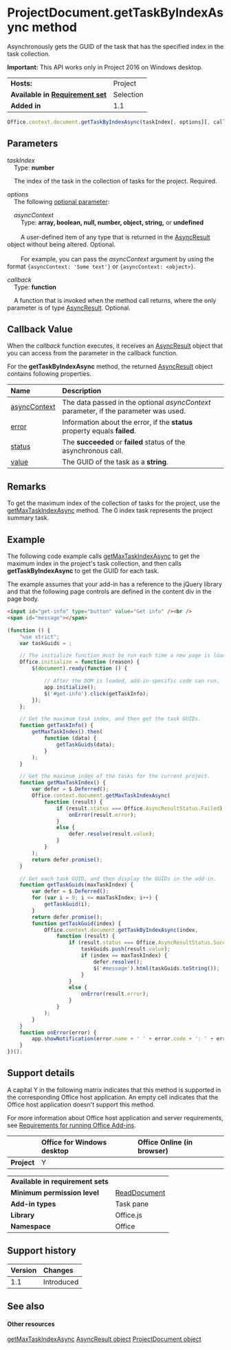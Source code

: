 

# ProjectDocument.getTaskByIndexAsync method
Asynchronously gets the GUID of the task that has the specified index in the task collection.

**Important:** This API works only in Project 2016 on Windows desktop.

|||
|:-----|:-----|
|**Hosts:**|Project|
|**Available in [Requirement set](../../docs/overview/specify-office-hosts-and-api-requirements.md)**|Selection|
|**Added in**|1.1|

```js
Office.context.document.getTaskByIndexAsync(taskIndex[, options][, callback]);
```


## Parameters

_taskIndex_<br/>
&nbsp;&nbsp;&nbsp;&nbsp;Type:  **number**

&nbsp;&nbsp;&nbsp;&nbsp;The index of the task in the collection of tasks for the project. Required.

    
_options_<br/>
&nbsp;&nbsp;&nbsp;&nbsp;The following [optional parameter](../../docs/develop/asynchronous-programming-in-office-add-ins.md#passing-optional-parameters-to-asynchronous-methods):


&nbsp;&nbsp;&nbsp;&nbsp;_asyncContext_<br/>
&nbsp;&nbsp;&nbsp;&nbsp;&nbsp;&nbsp;&nbsp;&nbsp;Type: **array, boolean, null, number, object, string,** or **undefined**<br/></br>&nbsp;&nbsp;&nbsp;&nbsp;&nbsp;&nbsp;&nbsp;&nbsp;A user-defined item of any type that is returned in the [AsyncResult](../../reference/shared/asyncresult.md) object without being altered. Optional.</br></br>&nbsp;&nbsp;&nbsp;&nbsp;&nbsp;&nbsp;&nbsp;&nbsp;For example, you can pass the _asyncContext_ argument by using the format `{asyncContext: 'Some text'}` or `{asyncContext: <object>}`.

_callback_<br/>
&nbsp;&nbsp;&nbsp;&nbsp;Type:  **function**

&nbsp;&nbsp;&nbsp;&nbsp;A function that is invoked when the method call returns, where the only parameter is of type [AsyncResult](../../reference/shared/asyncresult.md). Optional.


## Callback Value

When the  _callback_ function executes, it receives an [AsyncResult](../../reference/shared/asyncresult.md) object that you can access from the parameter in the callback function.

For the  **getTaskByIndexAsync** method, the returned [AsyncResult](../../reference/shared/asyncresult.md) object contains following properties.


|**Name**|**Description**|
|:-----|:-----|
|[asyncContext](../../reference/shared/asyncresult.asynccontext.md)|The data passed in the optional  _asyncContext_ parameter, if the parameter was used.|
|[error](../../reference/shared/asyncresult.error.md)|Information about the error, if the  **status** property equals **failed**.|
|[status](../../reference/shared/asyncresult.status.md)|The  **succeeded** or **failed** status of the asynchronous call.|
|[value](../../reference/shared/asyncresult.value.md)|The GUID of the task as a  **string**.|

## Remarks

To get the maximum index of the collection of tasks for the project, use the [getMaxTaskIndexAsync](../../reference/shared/projectdocument.getmaxtaskindexasync.md) method. The 0 index task represents the project summary task.


## Example

The following code example calls [getMaxTaskIndexAsync](../../reference/shared/projectdocument.getmaxtaskindexasync.md) to get the maximum index in the project's task collection, and then calls **getTaskByIndexAsync** to get the GUID for each task.

The example assumes that your add-in has a reference to the jQuery library and that the following page controls are defined in the content div in the page body.




```HTML
<input id="get-info" type="button" value="Get info" /><br />
<span id="message"></span>
```




```js
(function () {
    "use strict";
    var taskGuids = ;

    // The initialize function must be run each time a new page is loaded.
    Office.initialize = function (reason) {
        $(document).ready(function () {

            // After the DOM is loaded, add-in-specific code can run.
            app.initialize();
            $('#get-info').click(getTaskInfo);
        });
    };

    // Get the maximum task index, and then get the task GUIDs.
    function getTaskInfo() {
        getMaxTaskIndex().then(
            function (data) {
                getTaskGuids(data);
            }
        );
    }

    // Get the maximum index of the tasks for the current project.
    function getMaxTaskIndex() {
        var defer = $.Deferred();
        Office.context.document.getMaxTaskIndexAsync(
            function (result) {
                if (result.status === Office.AsyncResultStatus.Failed) {
                    onError(result.error);
                }
                else {
                    defer.resolve(result.value);
                }
            }
        );
        return defer.promise();
    }

    // Get each task GUID, and then display the GUIDs in the add-in.
    function getTaskGuids(maxTaskIndex) {
        var defer = $.Deferred();
        for (var i = 0; i <= maxTaskIndex; i++) {
            getTaskGuid(i);
        }
        return defer.promise();
        function getTaskGuid(index) {
            Office.context.document.getTaskByIndexAsync(index,
                function (result) {
                    if (result.status === Office.AsyncResultStatus.Succeeded) {
                        taskGuids.push(result.value);
                        if (index == maxTaskIndex) {
                            defer.resolve();
                            $('#message').html(taskGuids.toString());
                        }
                    }
                    else {
                        onError(result.error);
                    }
                }
            );
        }
    }
    function onError(error) {
        app.showNotification(error.name + ' ' + error.code + ': ' + error.message);
    }
})();
```


## Support details


A capital Y in the following matrix indicates that this method is supported in the corresponding Office host application. An empty cell indicates that the Office host application doesn't support this method.

For more information about Office host application and server requirements, see [Requirements for running Office Add-ins](../../docs/overview/requirements-for-running-office-add-ins.md).


||**Office for Windows desktop**|**Office Online (in browser)**|
|:-----|:-----|:-----|
|**Project**|Y||

|||
|:-----|:-----|
|**Available in requirement sets**||
|**Minimum permission level**|[ReadDocument](../../docs/develop/requesting-permissions-for-api-use-in-content-and-task-pane-add-ins.md)|
|**Add-in types**|Task pane|
|**Library**|Office.js|
|**Namespace**|Office|

## Support history

|**Version**|**Changes**|
|:-----|:-----|
|1.1|Introduced|

## See also



#### Other resources


[getMaxTaskIndexAsync](../../reference/shared/projectdocument.getmaxtaskindexasync.md)
[AsyncResult object](../../reference/shared/asyncresult.md)
[ProjectDocument object](../../reference/shared/projectdocument.projectdocument.md)
